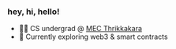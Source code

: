 ### hey, hi, hello!

- 👨‍🎓 CS undergrad @ [MEC Thrikkakara](http://www.modelengineering.college/)
- 🚀 Currently exploring web3 & smart contracts


<!-- - 👨‍💻 Full Stack Engineer -->
<!-- SahilSait/SahilSait is a ✨ special ✨ repository because its `README.md` (this file) appears on your GitHub profile.
You can click the Preview link to take a look at your changes. -->
<!-- - 💞️ I’m looking to collaborate on ... -->
<!-- - 👀 I’m interested in MERN stack and Django -->
